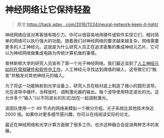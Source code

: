 # 神经网络让它保持轻盈

> 原文:[https://hack aday . com/2016/11/24/neural-network-keep-it-light/](https://hackaday.com/2016/11/24/neural-network-keeps-it-light/)

神经网络应该对黑客很有吸引力。你可以很容易地用硬件或软件实现它们，相对简单的网络可以执行强大的功能。随着我们对神经网络的要求越来越复杂，网络需要更多的人工神经元。这就是为什么研究人员正在追求密集的集成神经元芯片，它可以为神经网络做集成电路为传统计算机做的事情。

普林斯顿大学的研究人员宣布了第一个光子神经网络。我们最近谈到了[人工神经元如何在常规硬件和软件中工作](https://hackaday.com/2016/11/02/machine-learning-foundations/)。人工神经元寻找达到阈值的输入，这导致它们“触发”并触发对其他神经元的输入。

为了将这一功能映射到光学设备上，研究人员在硅衬底上制造了微小的圆形波导。光在波导中循环，当释放时，调制激光器的输出。每个波导使用特定波长的光。这允许多个“输入”(以不同波长的形式)加在一起调制激光。

该团队使用一个 49 节点的网络来模拟一个微分方程。光子系统比其他技术快近 2000 倍。如果你对更多细节感兴趣，你可以在线阅读实际的论文。

最近在神经网络和光学计算方面做了很多工作。也许这种融合会促进两种艺术的发展。